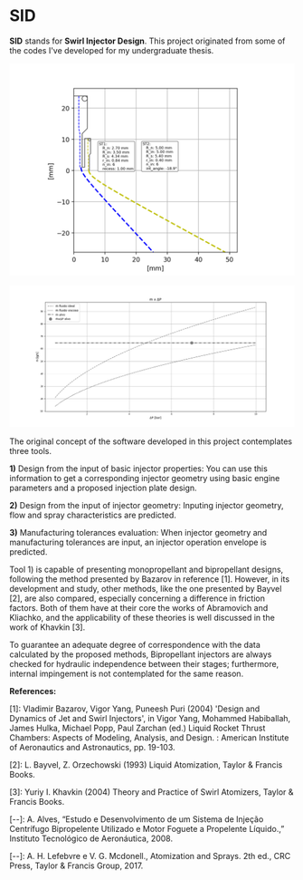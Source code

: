 # SID
**SID** stands for **Swirl Injector Design**. This project originated from some of the codes I've developed for my undergraduate thesis.
 
![alt text](https://github.com/alexandrecg/SID/blob/main/RD0110_homepage.png "RD0110 Main Injector Initial Modeling")

![alt text](https://github.com/alexandrecg/SID/blob/main/RD0110_F_mass_flow%20-%20homepage.png "RD0110 Fuel Injector Mass Flow Modeling")

The original concept of the software developed in this project contemplates three tools.

**1)** Design from the input of basic injector properties:
  You can use this information to get a corresponding injector geometry using basic engine parameters and a proposed injection plate design.

**2)** Design from the input of injector geometry:
  Inputing injector geometry, flow and spray characteristics are predicted.
  
**3)** Manufacturing tolerances evaluation:
  When injector geometry and manufacturing tolerances are input, an injector operation envelope is predicted.
  
  
Tool 1) is capable of presenting monopropellant and bipropellant designs, following the method presented by Bazarov in reference [1]. However, in its development and study, other methods, like the one presented by Bayvel [2], are also compared, especially concerning a difference in friction factors. Both of them have at their core the works of Abramovich and Kliachko, and the applicability of these theories is well discussed in the work of Khavkin [3].

To guarantee an adequate degree of correspondence with the data calculated by the proposed methods, Bipropellant injectors are always checked for hydraulic independence between their stages; furthermore, internal impingement is not contemplated for the same reason.



**References:**

[1]: Vladimir Bazarov, Vigor Yang, Puneesh Puri (2004) 'Design and Dynamics of Jet and Swirl Injectors', in Vigor Yang, Mohammed Habiballah, James Hulka, Michael Popp, Paul Zarchan (ed.) Liquid Rocket Thrust Chambers: Aspects of Modeling, Analysis, and Design. : American Institute of Aeronautics and Astronautics, pp. 19-103.

[2]: L. Bayvel, Z. Orzechowski (1993) Liquid Atomization, Taylor & Francis Books.

[3]: Yuriy I. Khavkin (2004) Theory and Practice of Swirl Atomizers, Taylor & Francis Books.

[--]: A.  Alves,  “Estudo  e  Desenvolvimento  de  um  Sistema  de  Injeção  Centrífugo Bipropelente  Utilizado  e  Motor  Foguete  a  Propelente  Líquido.,”  Instituto Tecnológico de Aeronáutica, 2008.

[--]: A. H. Lefebvre e V. G. Mcdonell., Atomization and Sprays. 2th ed., CRC Press, Taylor & Francis Group, 2017. 
